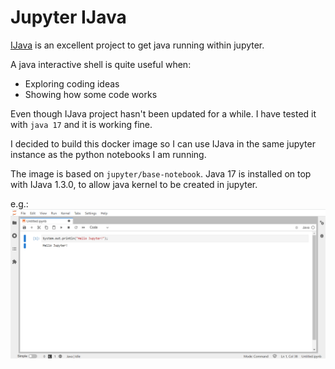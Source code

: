 Jupyter IJava
=============

[IJava](https://github.com/SpencerPark/IJava) is an excellent project to get java running within jupyter.

A java interactive shell is quite useful when:
- Exploring coding ideas
- Showing how some code works

Even though IJava project hasn't been updated for a while. I have tested it with `java 17` and it is working fine.

I decided to build this docker image so I can use IJava in the same jupyter instance as the python notebooks I am running.

The image is based on `jupyter/base-notebook`. Java 17 is installed on top with IJava 1.3.0, to allow java kernel to be created in jupyter.

e.g.:
![IJava Example](ijava.png)
